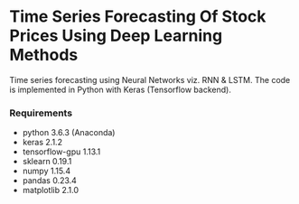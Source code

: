 # Time Series Forecasting Of Stock Prices Using Deep Learning Methods
Time series forecasting using Neural Networks viz. RNN & LSTM. The code is implemented in Python with Keras (Tensorflow backend).

### Requirements
-    python 3.6.3 (Anaconda)
-    keras 2.1.2
-    tensorflow-gpu 1.13.1
-    sklearn 0.19.1
-    numpy 1.15.4
-    pandas 0.23.4
-    matplotlib 2.1.0
